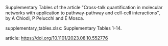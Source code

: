 Supplementary Tables of the article "Cross-talk quantification in molecular networks with application to pathway-pathway and cell-cell interactions", by A Chiodi, P Pelucchi and E Mosca.

supplementary_tables.xlsx: Supplementary Tables 1-14.

article: https://doi.org/10.1101/2023.08.10.552776


